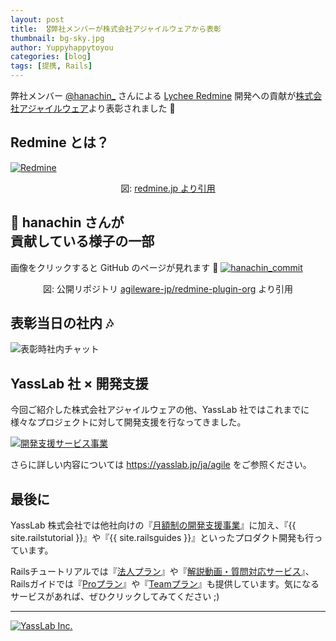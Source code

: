 ```yaml
---
layout: post
title:  🎖弊社メンバーが株式会社アジャイルウェアから表彰
thumbnail: bg-sky.jpg
author: Yuppyhappytoyou
categories: [blog]
tags: [提携, Rails]
---
```


弊社メンバー [@hanachin_](https://twitter.com/hanachin_) さんによる [Lychee Redmine](https://lychee-redmine.jp/) 開発への貢献が[株式会社アジャイルウェア](https://agileware.jp/)より表彰されました 🎉

## Redmine とは？
[![Redmine](/img/news/whats-redmine.png)](http://redmine.jp/overview/)
<div align='center'>
  図: <a href="http://redmine.jp/overview/">redmine.jp より引用</a>
</div>

## 🔧 hanachin さんが<br>貢献している様子の一部

画像をクリックすると GitHub のページが見れます 👀
[![hanachin_commit](/img/news/redmine-plugin-org.png)](https://github.com/agileware-jp/redmine-plugin-orb/commits/main)
<div align='center'>
  図: 公開リポジトリ <a href="http://redmine.jp/overview/">agileware-jp/redmine-plugin-org</a> より引用
</div>


## 表彰当日の社内 🎶

![表彰時社内チャット](/img/news/inside-yasslab-for-award.png)

## YassLab 社 × 開発支援

今回ご紹介した株式会社アジャイルウェアの他、YassLab 社ではこれまでに様々なプロジェクトに対して開発支援を行なってきました。

[![開発支援サービス事業](/img/news/ss-agile-service.png)](https://yasslab.jp/ja/agile)

さらに詳しい内容については <a href="https://yasslab.jp/ja/agile">https://yasslab.jp/ja/agile</a> をご参照ください。

## 最後に

YassLab 株式会社では他社向けの『[月額制の開発支援事業](/ja/agile)』に加え、『{{ site.railstutorial }}』や『{{ site.railsguides }}』といったプロダクト開発も行っています。

Railsチュートリアルでは『[法人プラン](https://railstutorial.jp/business)』や『[解説動画・質問対応サービス](https://railstutorial.jp/#service)』、Railsガイドでは『[Proプラン](https://railsguides.jp/pro)』や『[Teamプラン](https://railsguides.jp/team)』も提供しています。気になるサービスがあれば、ぜひクリックしてみてください ;)

-----

[![YassLab Inc.](/img/logos/800x200.png)](/)


